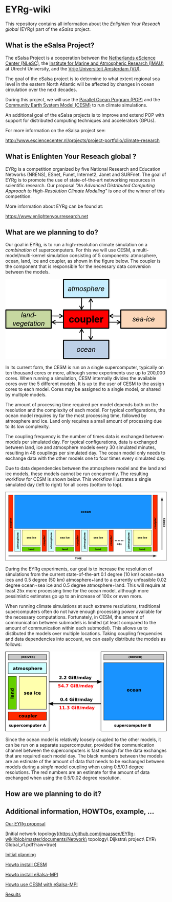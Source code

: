 EYRg-wiki
=========

This repository contains all information about the 
_Enlighten Your Reseach global_ (EYRg) part of the _eSalsa_ project.

What is the eSalsa Project?
---------------------------

The eSalsa Project is a cooperation between the 
[Netherlands eScience Center (NLeSC)](http://www.esciencecenter.nl/), 
the [Institute for Marine and Atmospheric Research (IMAU)](http://imau.nl/) 
at Utrecht University, and the [Vrije Universiteit Amsterdam (VU)](http://www.cs.vu.nl). 

The goal of the eSalsa project is to determine to what extent regional sea 
level in the eastern North Atlantic will be affected by changes in ocean 
circulation over the next decades.

During this project, we will use the [Parallel Ocean Program (POP)](http://climate.lanl.gov/Models/POP/)
and the [Community Earth System Model (CESM)](http://www2.cesm.ucar.edu/) to run climate simulations.

An additional goal of the eSalsa projects is to improve and extend POP with 
support for distributed computing techniques and accelerators (GPUs).

For more information on the eSalsa project see:
 
<http://www.esciencecenter.nl/projects/project-portfolio/climate-research>


What is Enlighten Your Reseach global ?
---------------------------------------

EYRg is a competition organized by five National Research and Education Networks (NRENS), 
ESnet, Funet, Internet2, Janet and SURFnet. The goal of EYRg is to promote the use of 
state-of-the-art networking resources in scientific research. Our proposal 
_"An Advanced Distributed Computing Approach to High-Resolution Climate Modeling"_ is one 
of the winner of this competition.

More information about EYRg can be found at:

<https://www.enlightenyourresearch.net>


What are we planning to do?
---------------------------

Our goal in EYRg, is to run a high-resolution climate simulation on a _combination_ of supercomputers. For 
this we will use CESM, a multi-model/multi-kernel simulation consisting of 5 components: atmosphere, ocean, 
land, ice and coupler, as shown in the figure below. The coupler is the component that is responsible for the 
necessary data conversion between the models.

![cesm-split](images/cesm.png "CESM submodels")

In its current form, the CESM is run on a single supercomputer, typically on ten thousand cores 
or more, although some experiments use up to 200,000 cores. When running a simulation, CESM internally 
divides the available cores over the 5 different models. It is up to the user of CESM to the assign cores to 
each model. Cores may be assigned to a single model, or shared by multiple models.

The amount of processing time required per model depends both on the resolution and the complexity of each 
model. For typical configurations, the ocean model requires by far the most processing time, followed by 
atmosphere and ice. Land only requires a small amount of processing due to its low complexity.

The coupling frequency is the number of times data is exchanged between models per simulated day. For typical 
configurations, data is exchanged between land, ice and atmosphere models every 30 simulated minutes, 
resulting in 48 couplings per simulated day. The ocean model only needs to exchange data with the other 
models one to four times every simulated day.

Due to data dependencies between the atmosphere model and the land and ice models, these models cannot be run 
concurrently. The resulting workflow for CESM is shown below. This workflow illustrates a single simulated 
day (left to right) for all cores (bottom to top).

![cesm-workflow](images/cesm-workflow.png "CESM workflow")

During the EYRg experiments, our goal is to increase the resolution of simulations from the current 
state-of-the-art 0.1 degree (10 km) ocean+sea ices and 0.5 degree (50 km) atmosphere+land to a currently 
unfeasible 0.02 degree ocean+sea ice and 0.5 degree atmosphere+land. This will require at least 25x more 
processing time for the ocean model, although more pessimistic estimates go up to an increase of 100x or even 
more.

When running climate simulations at such extreme resolutions, traditional supercomputers often do not have 
enough processing power available for the necessary computations. Fortunately, in CESM, the amount of 
communication between submodels is limited (at least compared to the amount of communication within each
submodel). This allows us to distibuted the models over multiple locations. Taking coupling frequencies 
and data dependencies into account, we can easily distribute the models as follows:

![cesm-distribution](images/cesm-distribution.png "CESM distribution")

Since the ocean model is relatively loosely coupled to the other models, it can be run on a separate 
supercomputer, provided the communication channel between the supercomputers is fast enough for the 
data exchanges that are required each model day. The black numbers between the models are an estimate of 
the amount of data that needs to be exchanged between models during a _single_ model coupling when using 
0.5/0.1 degree resolutions. The red numbers are an estimate for the amount of data exchanged when using 
the 0.5/0.02 degree resolution.


How are we planning to do it? 
-----------------------------




Additional information, HOWTOs, example, ...
-------------------------------------------

[Our EYRg proposal](https://github.com/jmaassen/EYRg-wiki/blob/master/documents/EYRG_Dijkstra_Final.pdf?raw=true)

[Initial network topology](https://github.com/jmaassen/EYRg-wiki/blob/master/documents/Network\ topology\ Dijkstra\ project\ EYR\ Global_v1.pdf?raw=true)

[Initial planning](https://github.com/jmaassen/EYRg-wiki/blob/master/documents/Planning.pdf)

[Howto install CESM](https://github.com/jmaassen/EYRg-wiki/blob/master/howtos/CESM.md)

[Howto install eSalsa-MPI](https://github.com/jmaassen/EYRg-wiki/blob/master/howtos/eSalsaMPI.md)

[Howto use CESM with eSalsa-MPI](https://github.com/jmaassen/EYRg-wiki/blob/master/howtos/CESM_eSalsaMPI.md)

[Results](https://github.com/jmaassen/EYRg-wiki/blob/master/results/results.md)
















